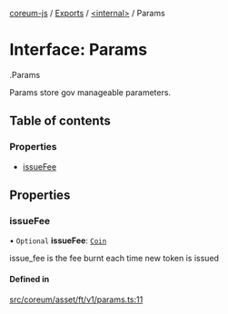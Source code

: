[coreum-js](../README.md) / [Exports](../modules.md) / [<internal\>](../modules/internal_.md) / Params

# Interface: Params

[<internal>](../modules/internal_.md).Params

Params store gov manageable parameters.

## Table of contents

### Properties

- [issueFee](internal_.Params-1.md#issuefee)

## Properties

### issueFee

• `Optional` **issueFee**: [`Coin`](../modules/internal_.md#coin)

issue_fee is the fee burnt each time new token is issued

#### Defined in

[src/coreum/asset/ft/v1/params.ts:11](https://github.com/PulsaraIO/coreum-js/blob/63824e3/src/coreum/asset/ft/v1/params.ts#L11)
